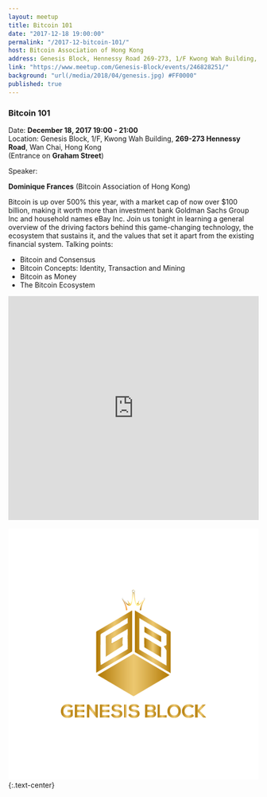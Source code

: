 ```yaml
---
layout: meetup
title: Bitcoin 101
date: "2017-12-18 19:00:00"
permalink: "/2017-12-bitcoin-101/"
host: Bitcoin Association of Hong Kong
address: Genesis Block, Hennessy Road 269-273, 1/F Kwong Wah Building, Wan Chai, Hong Kong
link: "https://www.meetup.com/Genesis-Block/events/246828251/"
background: "url(/media/2018/04/genesis.jpg) #FF0000"
published: true
---
```


### Bitcoin 101

Date: **December 18, 2017 19:00 - 21:00**     
Location: Genesis Block, 1/F, Kwong Wah Building, **269-273 Hennessy Road**, Wan Chai, Hong Kong     
(Entrance on **Graham Street**)     

Speaker:

**Dominique Frances** (Bitcoin Association of Hong Kong)

Bitcoin is up over 500% this year, with a market cap of now over $100 billion, making it worth more than investment bank Goldman Sachs Group Inc and household names eBay Inc. Join us tonight in learning a general overview of the driving factors behind this game-changing technology, the ecosystem that sustains it, and the values that set it apart from the existing financial system. Talking points:

- Bitcoin and Consensus
- Bitcoin Concepts: Identity, Transaction and Mining
- Bitcoin as Money
- The Bitcoin Ecosystem

<iframe src="https://www.google.com/maps/embed?pb=!1m18!1m12!1m3!1d3691.9932653676724!2d114.1747875511664!3d22.278244949251395!2m3!1f0!2f0!3f0!3m2!1i1024!2i768!4f13.1!3m3!1m2!1s0x3404005a4bfcac6f%3A0x95cca13b19d1a45!2sGenesis+Block!5e0!3m2!1sen!2shk!4v1522848667292" width="100%" height="450" frameborder="0" style="border:0" allowfullscreen></iframe>

[![Genesis Block](/media/2018/04/gb_logo.png)](https://www.genesisblockhk.com/)
{:.text-center}

